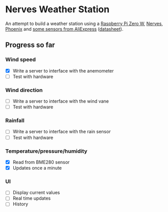 # Nerves Weather Station

An attempt to build a weather station using a [Raspberry Pi Zero
W](https://www.raspberrypi.com/products/raspberry-pi-zero-w/),
[Nerves](https://www.nerves-project.org/),
[Phoenix](https://www.phoenixframework.org/) and [some sensors from
AliExpress](https://www.aliexpress.com/item/1214985366.html)
([datasheet](https://www.sparkfun.com/datasheets/Sensors/Weather/Weather%20Sensor%20Assembly..pdf)).

## Progress so far

### Wind speed

  - [x] Write a server to interface with the anemometer
  - [ ] Test with hardware

### Wind direction

  - [ ] Write a server to interface with the wind vane
  - [ ] Test with hardware

### Rainfall

  - [ ] Write a server to interface with the rain sensor
  - [ ] Test with hardware

### Temperature/pressure/humidity

  - [x] Read from BME280 sensor
  - [x] Updates once a minute

### UI

  - [ ] Display current values
  - [ ] Real time updates
  - [ ] History
